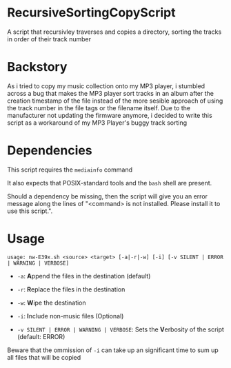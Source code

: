 # RecursiveSortingCopyScript
A script that recursivley traverses and copies a directory, sorting the tracks in order of their track number

# Backstory
As i tried to copy my music collection onto my MP3 player, i stumbled across a bug that makes the MP3 player sort tracks in an album after the creation timestamp of the file instead of the more sesible approach of using the track number in the file tags or the filename itself. Due to the manufacturer not updating the firmware anymore, i decided to write this script as a workaround of my MP3 Player's buggy track sorting

# Dependencies

This script requires the `mediainfo` command

It also expects that POSIX-standard tools and the `bash` shell are present.

Should a dependency be missing, then the script will give you an error message along the lines of "\<command\> is not installed. Please install it to use this script.".

# Usage

`usage: nw-E39x.sh <source> <target> [-a|-r|-w] [-i] [-v SILENT | ERROR | WARNING | VERBOSE]`

- `-a`: **A**ppend the files in the destination (default)
- `-r`: **R**eplace the files in the destination
- `-w`: **W**ipe the destination

- `-i`: **I**nclude non-music files (Optional)

- `-v SILENT | ERROR | WARNING | VERBOSE`: Sets the **V**erbosity of the script (default: ERROR)

Beware that the ommission of `-i` can take up an significant time to sum up all files that will be copied
